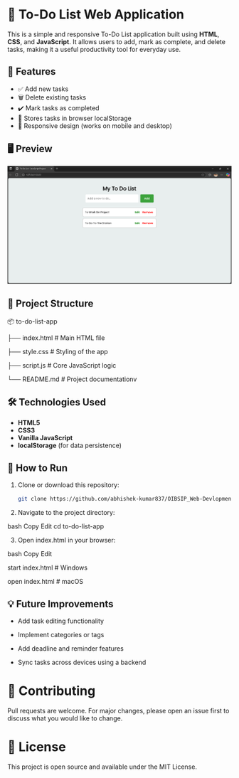 # 📝 To-Do List Web Application

This is a simple and responsive To-Do List application built using **HTML**, **CSS**, and **JavaScript**. It allows users to add, mark as complete, and delete tasks, making it a useful productivity tool for everyday use.

## 🚀 Features

- ✅ Add new tasks
- 🗑️ Delete existing tasks
- ✔️ Mark tasks as completed
- 💾 Stores tasks in browser localStorage
- 📱 Responsive design (works on mobile and desktop)

## 🖥️ Preview

![App Screenshot](https://github.com/abhishek-kumar837/OIBSIP_Web-Devlopment-and-Designing_3/blob/main/TO%20Do%20List%20picture.png?raw=true)
## 📁 Project Structure

📦 to-do-list-app

├── index.html # Main HTML file

├── style.css # Styling of the app

├── script.js # Core JavaScript logic

└── README.md # Project documentationv


## 🛠️ Technologies Used

- **HTML5**
- **CSS3**
- **Vanilla JavaScript**
- **localStorage** (for data persistence)

## 📌 How to Run

1. Clone or download this repository:
   ```bash
   git clone https://github.com/abhishek-kumar837/OIBSIP_Web-Devlopment-and-Designing_3)
   
2. Navigate to the project directory:

bash
Copy
Edit
cd to-do-list-app  


3. Open index.html in your browser:

bash
Copy
Edit

start index.html   # Windows

open index.html    # macOS  


## 💡 Future Improvements
- Add task editing functionality

- Implement categories or tags

- Add deadline and reminder features

- Sync tasks across devices using a backend

# 🤝 Contributing
Pull requests are welcome. For major changes, please open an issue first to discuss what you would like to change.

# 📄 License
This project is open source and available under the MIT License.


